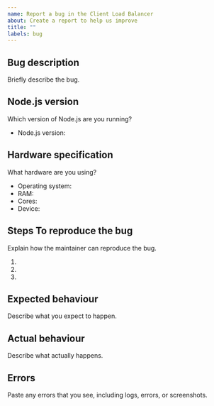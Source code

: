 ```yaml
---
name: Report a bug in the Client Load Balancer
about: Create a report to help us improve
title: ""
labels: bug
---
```


## Bug description

Briefly describe the bug.

## Node.js version

Which version of Node.js are you running?

- Node.js version:

## Hardware specification

What hardware are you using?

- Operating system:
- RAM:
- Cores:
- Device:

## Steps To reproduce the bug

Explain how the maintainer can reproduce the bug.

1. 
2. 
3. 

## Expected behaviour

Describe what you expect to happen.

## Actual behaviour

Describe what actually happens.

## Errors

Paste any errors that you see, including logs, errors, or screenshots.

